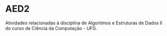# AED2
Atividades relacionadas à disciplina de Algoritmos e Estruturas de Dados II do curso de Ciência da Computação - UFG.
